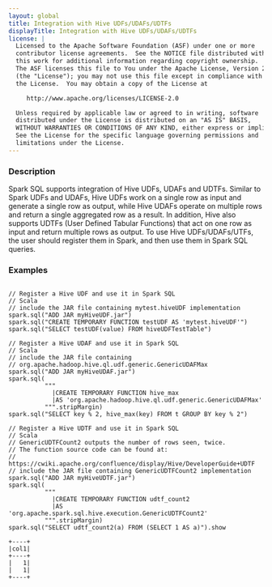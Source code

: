 ```yaml
---
layout: global
title: Integration with Hive UDFs/UDAFs/UDTFs
displayTitle: Integration with Hive UDFs/UDAFs/UDTFs
license: |
  Licensed to the Apache Software Foundation (ASF) under one or more
  contributor license agreements.  See the NOTICE file distributed with
  this work for additional information regarding copyright ownership.
  The ASF licenses this file to You under the Apache License, Version 2.0
  (the "License"); you may not use this file except in compliance with
  the License.  You may obtain a copy of the License at

     http://www.apache.org/licenses/LICENSE-2.0

  Unless required by applicable law or agreed to in writing, software
  distributed under the License is distributed on an "AS IS" BASIS,
  WITHOUT WARRANTIES OR CONDITIONS OF ANY KIND, either express or implied.
  See the License for the specific language governing permissions and
  limitations under the License.
---
```


### Description

Spark SQL supports integration of Hive UDFs, UDAFs and UDTFs. Similar to Spark UDFs and UDAFs, Hive UDFs work on a single row as input and generate a single row as output, while Hive UDAFs operate on multiple rows and return a single aggregated row as a result. In addition, Hive also supports UDTFs (User Defined Tabular Functions) that act on one row as input and return multiple rows as output. To use Hive UDFs/UDAFs/UTFs, the user should register them in Spark, and then use them in Spark SQL queries.

### Examples

<pre><code>
// Register a Hive UDF and use it in Spark SQL
// Scala
// include the JAR file containing mytest.hiveUDF implementation
spark.sql("ADD JAR myHiveUDF.jar")
spark.sql("CREATE TEMPORARY FUNCTION testUDF AS 'mytest.hiveUDF'")
spark.sql("SELECT testUDF(value) FROM hiveUDFTestTable")

// Register a Hive UDAF and use it in Spark SQL
// Scala
// include the JAR file containing
// org.apache.hadoop.hive.ql.udf.generic.GenericUDAFMax
spark.sql("ADD JAR myHiveUDAF.jar")
spark.sql(
          """
            |CREATE TEMPORARY FUNCTION hive_max
            |AS 'org.apache.hadoop.hive.ql.udf.generic.GenericUDAFMax'
          """.stripMargin)
spark.sql("SELECT key % 2, hive_max(key) FROM t GROUP BY key % 2")

// Register a Hive UDTF and use it in Spark SQL
// Scala
// GenericUDTFCount2 outputs the number of rows seen, twice.
// The function source code can be found at:
// https://cwiki.apache.org/confluence/display/Hive/DeveloperGuide+UDTF
// include the JAR file containing GenericUDTFCount2 implementation
spark.sql("ADD JAR myHiveUDTF.jar")
spark.sql(
          """
            |CREATE TEMPORARY FUNCTION udtf_count2
            |AS 'org.apache.spark.sql.hive.execution.GenericUDTFCount2'
          """.stripMargin)
spark.sql("SELECT udtf_count2(a) FROM (SELECT 1 AS a)").show

+----+
|col1|
+----+
|   1|
|   1|
+----+

</code></pre>
